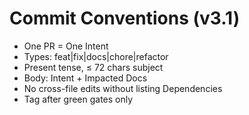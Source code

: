 # Commit Conventions (v3.1)
- One PR = One Intent
- Types: feat|fix|docs|chore|refactor
- Present tense, ≤ 72 chars subject
- Body: Intent + Impacted Docs
- No cross-file edits without listing Dependencies
- Tag after green gates only
